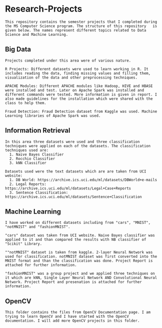 # Research-Projects
    This repository contains the semester projects that I completed during the MS Computer Science program. The structure of this repository   is given below. The names represent different topics related to Data Science and Machine Learning.

  ## Big Data
    Projects completed under this area were of various nature.
    
    R Projects: Different datasets were used to learn working in R. It includes reading the data, finding missing values and filling them, visualization of the data and other preprocessing techniques.
    
    APACHE Modules: Different APACHE modules like Hadoop, HIVE and HBASE were installed and test. Later on Apache Spark was installed and different commands were tested. More information is given in report. I also made guidelines for the installation which were shared with the class to help them.
    
    Fraud Detection: Fraud Detection dataset from Kaggle was used. Machine Learning libraries of Apache Spark was used.

  ## Information Retrieval
    In this area three datasets were used and three classification techniques were applied on each of the datasets. The classification techniques used are:
      1. Naive Bayes Classifier
      2. Rocchio Classifier
      3. kNN Classifier
    
    Datasets used were the text datasets which are are taken from UCI website:
      1. DB World: https://archive.ics.uci.edu/ml/datasets/DBWorld+e-mails
      2. Legal Reports: https://archive.ics.uci.edu/ml/datasets/Legal+Case+Reports
      3. Sentence Classification: https://archive.ics.uci.edu/ml/datasets/Sentence+Classification

  ## Machine Learning
    I have worked on different datasets including from "cars", "MNIST", "notMNIST" and "fashionMNIST". 
    
    "cars" dataset was taken from UCI website. Naive Bayes classifier was applied to it and than compared the results with NB classifier of "Scikit" Library.
    
    ""notMNIST" dataset is taken from kaggle. 2-layer Neural Network was used for classification. notMNIST dataset was first converted into the MNIST format and than the classification was done. Project Report is attached for further information.
    
    "fashionMNIST" was a group project and we applied three techniques on it which are kNN, Single Layer Neural Network AND Convolutional Neural Network. Project Report and presenation is attached for further information.
  
  ## OpenCV
    This folder contains the files from OpenCV Documentation page. I am trying to learn OpenCV and I have started with the OpenCV       documentation. I will add more OpenCV projects in this folder.
